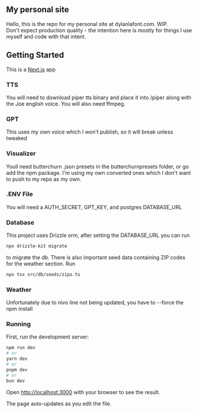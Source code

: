 ## My personal site 

Hello, this is the repo for my personal site at dylanlafont.com.  WIP.  
Don't expect production quality - the intention here is mostly for things I use myself and code with that intent.

## Getting Started

This is a [Next.js](https://nextjs.org) app

### TTS
You will need to download piper tts binary and place it into /piper along with the Joe english voice.
You will also need ffmpeg.

### GPT
This uses my own voice which I won't publish, so it will break unless tweaked

### Visualizer
Youll need butterchurn .json presets in the butterchurnpresets folder, or go add the npm package.  I'm using my own converted ones
which I don't want to push to my repo as my own.

### .ENV File
You will need a AUTH_SECRET, GPT_KEY, and postgres DATABASE_URL

### Database
This project uses Drizzle orm, after setting the DATABASE_URL you can run 
```bash
npx drizzle-kit migrate
```
to migrate the db.  There is also important seed data containing ZIP codes for the weather section. Run
```bash
npx tsx src/db/seeds/zips.ts
```

### Weather
Unfortunately due to nivo line not being updated, you have to --force the npm install

### Running
First, run the development server:
```bash
npm run dev
# or
yarn dev
# or
pnpm dev
# or
bun dev
```

Open [http://localhost:3000](http://localhost:3000) with your browser to see the result.

The page auto-updates as you edit the file.